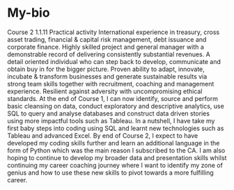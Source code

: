 # My-bio
Course 2 1.1.11 Practical activity
International experience in treasury, cross asset trading, financial & capital risk management, debt issuance and corporate finance. Highly skilled project and general manager with a demonstrable record of delivering consistently substantial revenues. A detail oriented individual who can step back to develop, communicate and obtain buy in for the bigger picture. Proven ability to adapt, innovate, incubate & transform businesses and generate sustainable results via strong team skills together with recruitment, coaching and management experience. Resilient against adversity with uncompromising ethical standards. 
At the end of Course 1, I can now identify, source and perform basic cleansing on data, conduct exploratory and descriptive analytics, use SQL to query and analyse databases and construct data driven stories using more impactful tools such as Tableau. In a nutshell, I have take my first baby steps into coding using SQL and learnt new technologies such as Tableau and advanced Excel. 
By end of Course 2, I expect to have developed my coding skills further and learn an additional language in the form of Python which was the main reason I subscribed to the CA. I am also hoping to continue to develop my broader data and presentation skills whilst continuing my career coaching journey where I want to identify my zone of genius and how to use these new skills to pivot towards a more fulfilling career.  
